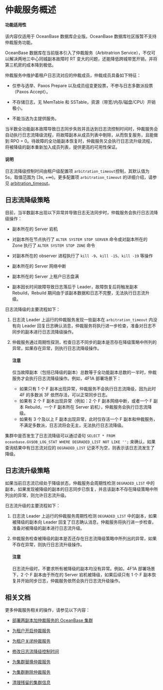 # 仲裁服务概述

<main id="notice" >
<h4>功能适用性</h4>
<p>该内容仅适用于 OceanBase 数据库企业版。OceanBase 数据库社区版暂不支持仲裁服务功能。</p>
</main>

OceanBase 数据库在当前版本引入了仲裁服务（Arbitratrion Service），不仅可以解决两地三中心同城副本故障时 RT 变大的问题，还能降低跨城带宽开销，并将第三机房的成本降到极低。

仲裁服务中维护着租户日志流对应的仲裁成员，仲裁成员具备如下特征：

* 仅参与选举、Paxos Prepare 以及成员组变更投票，不参与日志多数派投票（Paxos Accept）。

* 不存储日志，无 MemTable 和 SSTable，资源（带宽/内存/磁盘/CPU）开销极小。

* 不能当选为主提供服务。

当半数全功能副本故障导致日志同步失败并且达到日志流控制时间时，仲裁服务会自动执行日志流降级流程，将故障副本从成员列表中剔除，从而恢复服务，且能做到 RPO = 0。待故障的全功能副本恢复时，仲裁服务又会执行日志流升级流程，将被降级的副本重新加入成员列表，提供更高的可用性保证。

<main id="notice" type='explain'>
<h4>说明</h4>
<p>日志流降级控制时间由租户级配置项 <code>arbitration_timeout</code>控制，其默认值为 5s，取值范围为 [3s, +∞)。更多配置项 <code>arbitration_timeout</code> 的详细介绍，请参见 <a href="../../../7.reference/5.system-reference/1.system-configuration-items/4.tenant-level-configuration-items/56.arbitration_timeout.md">arbitration_timeout</a>。</p>
</main>

## 日志流降级策略

目前，当半数副本出现以下异常并导致日志无法同步时，仲裁服务会执行日志流降级操作：

* 副本所在的 Server 宕机

* 对副本所在节点执行了 `ALTER SYSTEM STOP SERVER` 命令或对副本所在的 Zone 执行了 `ALTER SYSTEM STOP ZONE` 命令

* 对副本所在的 observer 进程执行了 `kill -9`、`kill -15`、`kill -19` 等操作

* 副本所在的 Server 网络中断

* 副本所在的 Server 上租户日志盘满

* 副本因长时间故障导致日志落后于 Leader，故障恢复后将触发副本 Rebuild，Rebuild 期间由于该副本数据和日志不完整，无法执行日志流升级。

日志流降级的主要流程如下：

1. 日志流 Leader 上运行的仲裁服务发现一些副本在 `arbitration_timeout` 内没有向 Leader 回复日志确认消息，仲裁服务将执行进一步检查，准备对日志不同步的副本进行日志流降级操作。

2. 仲裁服务通过周期性探测，检查日志不同步的副本是否存在降级策略中所列的异常，如果存在异常，则执行日志流降级操作。

   <main id="notice" type='notice'>
   <h4>注意</h4>
   <p>仅当故障副本（包括已降级的副本）总数等于全功能副本总数的一半时，仲裁服务才会执行日志流降级操作。例如，4F1A 部署场景下：</p>
   <ul>
   <li>如果只有 1 个 F 副本出现异常，仲裁服务不会执行日志流降级，因为此时 4F 的多数派 3F 依然存活，可以正常同步日志。</li>
   <li>如果有 2 个 F 副本出现异常（例如：2 个 F 副本网络中断，或者一个 F 副本 Rebuild，一个 F 副本所在 Server 宕机），仲裁服务会执行日志流降级。</li>
   <li>如果有 3 个及以上 F 副本出现异常，此时仅存活一个 F 副本和仲裁服务，不满足多数派，日志流将会无主，无法执行日志流降级。</li>
   </ul>
   </main>

集群中是否发生了日志流降级可以通过语句 `SELECT * FROM oceanbase.GV$OB_LOG_STAT WHERE DEGRADED_LIST NOT LIKE '';` 来确认，如果查询结果中有日志流对应的 `DEGRADED_LIST` 记录不为空，则表示该日志流发生了降级。

## 日志流升级策略

如果当前日志流已经处于降级状态，仲裁服务会周期性检测 `DEGRADED_LIST` 中的副本，如果发现被降级的副本的日志同步已恢复，并且该副本不存在降级策略中所列出的异常，则允许日志流升级。

日志流升级的主要流程如下：

1. 日志流 Leader 上运行的仲裁服务周期性检测 `DEGRADED_LIST` 中的副本，如果被降级的副本向 Leader 回复了日志确认消息，仲裁服务将执行进一步检查，准备对被降级的副本进行日志流升级。

2. 仲裁服务检查被降级的副本是否还存在日志流降级策略中所列出的异常，如果不存在异常，则执行日志流升级操作。

   <main id="notice" type='notice'>
   <h4>注意</h4>
   <p>日志流升级时，不要求所有被降级的副本均没有异常。例如，4F1A 部署场景下，2 个 F 副本由于所在的 Server 宕机被降级，如果后续只有 1 个 F 副本恢复并开始同步日志，仲裁服务依然会执行日志流升级操作。</p>
   </main>

## 相关文档

更多仲裁服务相关的操作，请参见以下内容：

* [部署两副本加仲裁服务的 OceanBase 集群](../../../4.deploy/3.deploy-oceanbase-database-enterprise/4.command-line-deployment/3.deploy-the-oceanbase-cluster-command-line/2.deploy-the-quorum-high-availability-service.md) 

* [为租户开启仲裁服务](2.enable-the-arbitration-service.md)

* [为租户关闭仲裁服务](3.disable-the-arbitration-service.md)

* [修改日志流降级控制时间](4.modify-the-degradation-timeout.md)

* [为集群替换仲裁服务](5.replace-the-arbitration-service.md)

* [为集群删除仲裁服务](6.remove-the-arbitration-service.md)

* [清理残留的集群信息](7.clear-the-residual-information.md)
